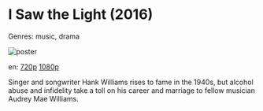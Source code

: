 # I Saw the Light (2016)

Genres: music, drama

![poster](http://image.tmdb.org/t/p/w500/xisJZ4Lmeib5ZzI2aIqwpMlGaQX.jpg)

en:
  [720p](magnet:?xt=urn:btih:4400BC1B532D7AABFCA754E835AE41FA97C6FB27&tr=udp://glotorrents.pw:6969/announce&tr=udp://tracker.opentrackr.org:1337/announce&tr=udp://torrent.gresille.org:80/announce&tr=udp://tracker.openbittorrent.com:80&tr=udp://tracker.coppersurfer.tk:6969&tr=udp://tracker.leechers-paradise.org:6969&tr=udp://p4p.arenabg.ch:1337&tr=udp://tracker.internetwarriors.net:1337)
  [1080p](magnet:?xt=urn:btih:406D343BA6E64E7C780B23DA15823094548F852C&tr=udp://glotorrents.pw:6969/announce&tr=udp://tracker.opentrackr.org:1337/announce&tr=udp://torrent.gresille.org:80/announce&tr=udp://tracker.openbittorrent.com:80&tr=udp://tracker.coppersurfer.tk:6969&tr=udp://tracker.leechers-paradise.org:6969&tr=udp://p4p.arenabg.ch:1337&tr=udp://tracker.internetwarriors.net:1337)
  


Singer and songwriter Hank Williams rises to fame in the 1940s, but alcohol abuse and infidelity take a toll on his career and marriage to fellow musician Audrey Mae Williams.